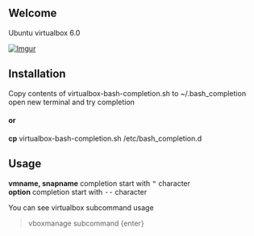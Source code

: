 ## Welcome 

Ubuntu virtualbox 6.0

[![Imgur](http://i.imgur.com/BidMGg7.png?2)](https://www.youtube.com/watch?v=YfjOxnAaiys)

## Installation

Copy contents of virtualbox-bash-completion.sh to ~/.bash_completion  
open new terminal and try completion

#### or

**cp** virtualbox-bash-completion.sh  /etc/bash_completion.d

## Usage

**vmname, snapname** completion start with <kbd>"</kbd> character  
**option** completion start with  <kbd>--</kbd>  character

You can see virtualbox subcommand usage  
> vboxmanage subcommand {enter}
